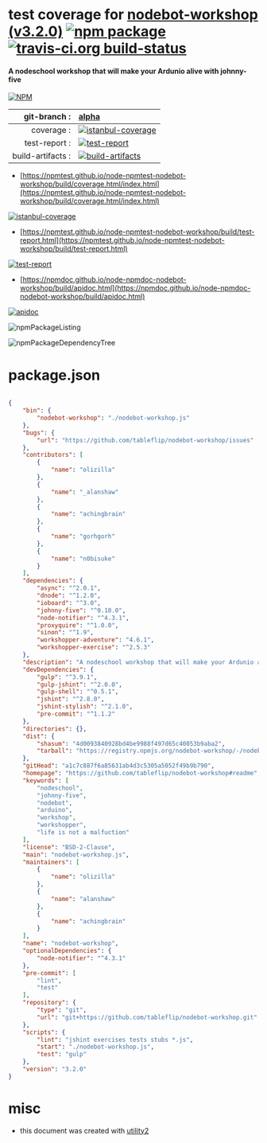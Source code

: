 # test coverage for  [nodebot-workshop (v3.2.0)](https://github.com/tableflip/nodebot-workshop#readme)  [![npm package](https://img.shields.io/npm/v/npmtest-nodebot-workshop.svg?style=flat-square)](https://www.npmjs.org/package/npmtest-nodebot-workshop) [![travis-ci.org build-status](https://api.travis-ci.org/npmtest/node-npmtest-nodebot-workshop.svg)](https://travis-ci.org/npmtest/node-npmtest-nodebot-workshop)
#### A nodeschool workshop that will make your Ardunio alive with johnny-five

[![NPM](https://nodei.co/npm/nodebot-workshop.png?downloads=true&downloadRank=true&stars=true)](https://www.npmjs.com/package/nodebot-workshop)

| git-branch : | [alpha](https://github.com/npmtest/node-npmtest-nodebot-workshop/tree/alpha)|
|--:|:--|
| coverage : | [![istanbul-coverage](https://npmtest.github.io/node-npmtest-nodebot-workshop/build/coverage.badge.svg)](https://npmtest.github.io/node-npmtest-nodebot-workshop/build/coverage.html/index.html)|
| test-report : | [![test-report](https://npmtest.github.io/node-npmtest-nodebot-workshop/build/test-report.badge.svg)](https://npmtest.github.io/node-npmtest-nodebot-workshop/build/test-report.html)|
| build-artifacts : | [![build-artifacts](https://npmtest.github.io/node-npmtest-nodebot-workshop/glyphicons_144_folder_open.png)](https://github.com/npmtest/node-npmtest-nodebot-workshop/tree/gh-pages/build)|

- [https://npmtest.github.io/node-npmtest-nodebot-workshop/build/coverage.html/index.html](https://npmtest.github.io/node-npmtest-nodebot-workshop/build/coverage.html/index.html)

[![istanbul-coverage](https://npmtest.github.io/node-npmtest-nodebot-workshop/build/screenCapture.buildCi.browser.%252Ftmp%252Fbuild%252Fcoverage.lib.html.png)](https://npmtest.github.io/node-npmtest-nodebot-workshop/build/coverage.html/index.html)

- [https://npmtest.github.io/node-npmtest-nodebot-workshop/build/test-report.html](https://npmtest.github.io/node-npmtest-nodebot-workshop/build/test-report.html)

[![test-report](https://npmtest.github.io/node-npmtest-nodebot-workshop/build/screenCapture.buildCi.browser.%252Ftmp%252Fbuild%252Ftest-report.html.png)](https://npmtest.github.io/node-npmtest-nodebot-workshop/build/test-report.html)

- [https://npmdoc.github.io/node-npmdoc-nodebot-workshop/build/apidoc.html](https://npmdoc.github.io/node-npmdoc-nodebot-workshop/build/apidoc.html)

[![apidoc](https://npmdoc.github.io/node-npmdoc-nodebot-workshop/build/screenCapture.buildCi.browser.%252Ftmp%252Fbuild%252Fapidoc.html.png)](https://npmdoc.github.io/node-npmdoc-nodebot-workshop/build/apidoc.html)

![npmPackageListing](https://npmtest.github.io/node-npmtest-nodebot-workshop/build/screenCapture.npmPackageListing.svg)

![npmPackageDependencyTree](https://npmtest.github.io/node-npmtest-nodebot-workshop/build/screenCapture.npmPackageDependencyTree.svg)



# package.json

```json

{
    "bin": {
        "nodebot-workshop": "./nodebot-workshop.js"
    },
    "bugs": {
        "url": "https://github.com/tableflip/nodebot-workshop/issues"
    },
    "contributors": [
        {
            "name": "olizilla"
        },
        {
            "name": "_alanshaw"
        },
        {
            "name": "achingbrain"
        },
        {
            "name": "gorhgorh"
        },
        {
            "name": "n0bisuke"
        }
    ],
    "dependencies": {
        "async": "^2.0.1",
        "dnode": "^1.2.0",
        "ioboard": "^3.0",
        "johnny-five": "^0.10.0",
        "node-notifier": "^4.3.1",
        "proxyquire": "^1.0.0",
        "sinon": "^1.9",
        "workshopper-adventure": "4.6.1",
        "workshopper-exercise": "^2.5.3"
    },
    "description": "A nodeschool workshop that will make your Ardunio alive with johnny-five",
    "devDependencies": {
        "gulp": "^3.9.1",
        "gulp-jshint": "^2.0.0",
        "gulp-shell": "^0.5.1",
        "jshint": "^2.8.0",
        "jshint-stylish": "^2.1.0",
        "pre-commit": "^1.1.2"
    },
    "directories": {},
    "dist": {
        "shasum": "4d0093840928bd4be9988f497d65c40053b9aba2",
        "tarball": "https://registry.npmjs.org/nodebot-workshop/-/nodebot-workshop-3.2.0.tgz"
    },
    "gitHead": "a1c7c887f6a85631ab4d3c5305a5052f49b9b790",
    "homepage": "https://github.com/tableflip/nodebot-workshop#readme",
    "keywords": [
        "nodeschool",
        "johnny-five",
        "nodebot",
        "arduino",
        "workshop",
        "workshopper",
        "life is not a malfuction"
    ],
    "license": "BSD-2-Clause",
    "main": "nodebot-workshop.js",
    "maintainers": [
        {
            "name": "olizilla"
        },
        {
            "name": "alanshaw"
        },
        {
            "name": "achingbrain"
        }
    ],
    "name": "nodebot-workshop",
    "optionalDependencies": {
        "node-notifier": "^4.3.1"
    },
    "pre-commit": [
        "lint",
        "test"
    ],
    "repository": {
        "type": "git",
        "url": "git+https://github.com/tableflip/nodebot-workshop.git"
    },
    "scripts": {
        "lint": "jshint exercises tests stubs *.js",
        "start": "./nodebot-workshop.js",
        "test": "gulp"
    },
    "version": "3.2.0"
}
```



# misc
- this document was created with [utility2](https://github.com/kaizhu256/node-utility2)
